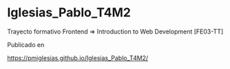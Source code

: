 # Iglesias_Pablo_T4M2
Trayecto formativo Frontend => Introduction to Web Development [FE03-TT]

Publicado en

https://pmiglesias.github.io/Iglesias_Pablo_T4M2/
